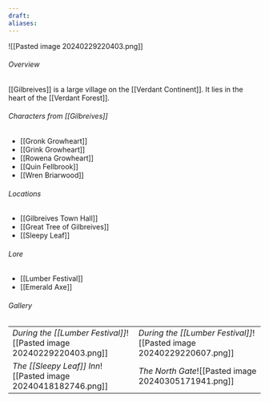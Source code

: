 ```yaml
---
draft: 
aliases:
---
```

![[Pasted image 20240229220403.png]]
###### Overview
[[Gilbreives]] is a large village on the [[Verdant Continent]]. It lies in the heart of the [[Verdant Forest]].
###### Characters from [[Gilbreives]]
- [[Gronk Growheart]]
- [[Grink Growheart]]
- [[Rowena Growheart]]
- [[Quin Fellbrook]]
- [[Wren Briarwood]]
###### Locations
- [[Gilbreives Town Hall]]
- [[Great Tree of Gilbreives]]
- [[Sleepy Leaf]]
###### Lore
- [[Lumber Festival]]
- [[Emerald Axe]]
###### Gallery
|                                                                      |                                                                      |
| -------------------------------------------------------------------- | -------------------------------------------------------------------- |
| *During the [[Lumber Festival]]*![[Pasted image 20240229220403.png]] | *During the [[Lumber Festival]]*![[Pasted image 20240229220607.png]] |
| *The [[Sleepy Leaf]] Inn*![[Pasted image 20240418182746.png]]        | *The North Gate*![[Pasted image 20240305171941.png]]                 |
